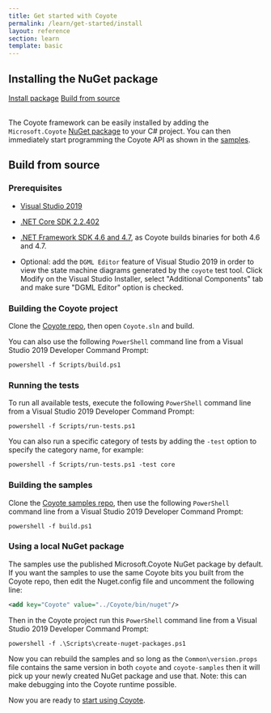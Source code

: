 ```yaml
---
title: Get started with Coyote
permalink: /learn/get-started/install
layout: reference
section: learn
template: basic
---
```


## Installing the NuGet package


<div>
<a href="https://www.nuget.org/packages/Microsoft.Coyote/" class="btn btn-primary mt-20 mr-30" target="_blank">Install package</a> <a href="http://github/com/microsoft/coyote" class="btn btn-primary mt-20" target="_blank">Build from source</a>
<br/>
<br/>
</div>

The Coyote framework can be easily installed by adding the `Microsoft.Coyote` [NuGet package](https://www.nuget.org/packages/Microsoft.Coyote/) to your C# project. You can then immediately start programming the Coyote API as shown in the [samples](http://github.com/microsoft/coyote-samples).

## Build from source

### Prerequisites

- [Visual Studio 2019](https://docs.microsoft.com/en-us/visualstudio/install/install-visual-studio)
- [.NET Core SDK 2.2.402](https://dotnet.microsoft.com/download/dotnet-core)
- [.NET Framework SDK 4.6 and 4.7](https://dotnet.microsoft.com/download/dotnet-framework), as Coyote builds binaries for both 4.6 and 4.7.

- Optional: add the `DGML Editor` feature of Visual Studio 2019 in order
to view the state machine diagrams generated by the `coyote` test tool. Click Modify on the Visual Studio Installer, select "Additional Components" tab and make sure "DGML Editor" option is checked.

### Building the Coyote project

Clone the [Coyote repo](http://github.com/microsoft/coyote), then open `Coyote.sln` and build.

You can also use the following `PowerShell` command line from a Visual Studio 2019 Developer Command Prompt:

```
powershell -f Scripts/build.ps1
```

### Running the tests

To run all available tests, execute the following `PowerShell` command line from a Visual Studio 2019 Developer Command Prompt:

```
powershell -f Scripts/run-tests.ps1
```

You can also run a specific category of tests by adding the `-test` option to specify the category name, for example:

```
powershell -f Scripts/run-tests.ps1 -test core
```

### Building the samples

Clone the [Coyote samples repo](http://github.com/microsoft/coyote-samples), then use the following `PowerShell` command line from a Visual Studio 2019 Developer Command Prompt:

```
powershell -f build.ps1
```

### Using a local NuGet package

The samples use the published Microsoft.Coyote NuGet package by default. If you want the samples to use the same Coyote bits you built from the Coyote repo, then edit the Nuget.config file and uncomment the following line:
```xml
<add key="Coyote" value="../Coyote/bin/nuget"/>
```

Then in the Coyote project run this `PowerShell` command line from a Visual Studio 2019 Developer Command Prompt:

```
powershell -f .\Scripts\create-nuget-packages.ps1
```

Now you can rebuild the samples and so long as the `Common\version.props` file contains the same version in both `coyote` and `coyote-samples` then it will pick up your newly created NuGet package and use that. Note: this can make debugging into the Coyote runtime possible.

Now you are ready to [start using Coyote](/coyote/learn/get-started/using-coyote).
